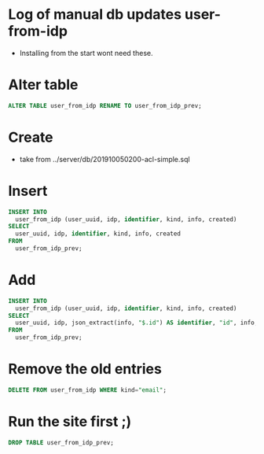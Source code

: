 # Log of manual db updates user-from-idp
- Installing from the start wont need these.

# Alter table

```sql
ALTER TABLE user_from_idp RENAME TO user_from_idp_prev;
```

# Create
- take from ../server/db/201910050200-acl-simple.sql


# Insert

```sql
INSERT INTO
  user_from_idp (user_uuid, idp, identifier, kind, info, created)
SELECT
  user_uuid, idp, identifier, kind, info, created
FROM
  user_from_idp_prev;
```


# Add
```sql
INSERT INTO
  user_from_idp (user_uuid, idp, identifier, kind, info, created)
SELECT
  user_uuid, idp, json_extract(info, "$.id") AS identifier, "id", info, created
FROM
  user_from_idp_prev;
```

# Remove the old entries
```sql
DELETE FROM user_from_idp WHERE kind="email";
```


# Run the site first ;)
```sql
DROP TABLE user_from_idp_prev;
```
